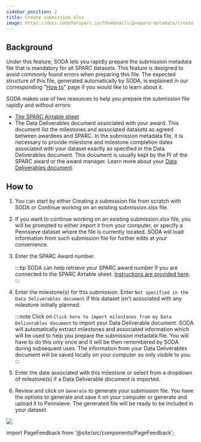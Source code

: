 ```yaml
---
sidebar_position: 2
title: Create submission.xlsx
image: https://docs.sodaforsparc.io/thumbnails/prepare-metadata/create-submission.png
---
```


## Background

Under this feature, SODA lets you rapidly prepare the submission metadata file that is mandatory for all SPARC datasets. This feature is designed to avoid commonly found errors when preparing this file. The expected structure of this file, generated automatically by SODA, is explained in our corresponding "[How to](../how-to/how-to-structure-the-submission-metadata-file.md)" page if you would like to learn about it.

SODA makes use of two resources to help you prepare the submission file rapidly and without errors:

- [The SPARC Airtable sheet](./connect-your-airtable-account-with-soda.md)
- The Data Deliverables document associated with your award. This document list the milestones and associated datasets as agreed between awardees and SPARC. In the submission metadata file, it is necessary to provide milestone and milestone completion dates associated with your dataset exactly as specified in the Data Deliverables document. This document is usually kept by the PI of the SPARC award or the award manager. Learn more about your [Data Deliverables document](../how-to/how-to-get-your-data-deliverables-document.md).

## How to

1. You can start by either Creating a submission file from scratch with SODA or Continue working on an existing submission.xlsx file.
2. If you want to continue working on an existing submission.xlsx file, you will be prompted to either import it from your computer, or specify a Pennsieve dataset where the file is currently located. SODA will load information from such submission file for further edits at your convenience.
3. Enter the SPARC Award number.

   :::tip
   SODA can help retrieve your SPARC award number if you are connected to the SPARC Airtable sheet. [Instructions are provided here](./connect-your-airtable-account-with-soda.md).
   :::

4. Enter the milestone(s) for this submission. Enter `Not specified in the Data Deliverables document` if this dataset isn't associated with any milestone initially planned.

   :::note
   Click on `Click here to import milestones from my Data Deliverables document` to import your Data Deliverable document. SODA will automatically extract milestones and associated information which will be used to help you prepare the submission metadata file. You will have to do this only once and it will be then remembered by SODA during subsequent uses. The information from your Data Deliverables document will be saved locally on your computer so only visible to you.
   :::

5. Enter the date associated with this milestone or select from a dropdown of milestone(s) if a Data Deliverable document is imported.
6. Review and click on `Generate` to generate your submission file. You have the options to generate and save it on your computer or generate and upload it to Pennsieve. The generated file will be ready to be included in your dataset.

![](https://github.com/fairdataihub/SODA-for-SPARC/blob/main/docs/documentation/Prepare-metadata/Submission/submission.gif?raw=true)

import PageFeedback from '@site/src/components/PageFeedback';

<PageFeedback />
